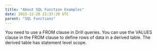 ```yaml
---
title: "About SQL Function Examples"
date: 2015-12-28 21:37:20 UTC
parent: "SQL Functions"
---
```

You need to use a FROM clause in Drill queries. You can use the VALUES clause in the FROM clause to define rows of data in a derived table. The derived table has statement level scope.

